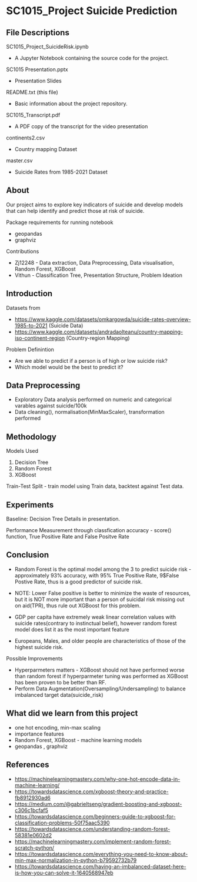 # SC1015_Project Suicide Prediction

## File Descriptions

SC1015_Project_SuicideRisk.ipynb
- A Jupyter Notebook containing the source code for the project.

SC1015 Presentation.pptx
- Presentation Slides
    
README.txt (this file)
- Basic information about the project repository.

SC1015_Transcript.pdf
- A PDF copy of the transcript for the video presentation 
    
continents2.csv
- Country mapping Dataset

master.csv
- Suicide Rates from 1985-2021 Dataset

## About
Our project aims to explore key indicators of suicide and develop models that can help identify and predict those at risk of suicide.

Package requirements for running notebook
- geopandas
- graphviz

Contributions
- Zj12248 - Data extraction, Data Preprocessing, Data visualisation, Random Forest, XGBoost
- Vithun - Classification Tree, Presentation Structure, Problem Ideation

## Introduction

Datasets from 
- https://www.kaggle.com/datasets/omkargowda/suicide-rates-overview-1985-to-2021 (Suicide Data)
- https://www.kaggle.com/datasets/andradaolteanu/country-mapping-iso-continent-region (Country-region Mapping)

Problem Definintion
- Are we able to predict if a person is of high or low suicide risk?
- Which model would be the best to predict it?

## Data Preprocessing
- Exploratory Data analysis performed on numeric and categorical varables against suicide/100k
- Data cleaning(), normalisation(MinMaxScaler), transformation performed

## Methodology

Models Used
1. Decision Tree
2. Random Forest
3. XGBoost

Train-Test Split - train model using Train data, backtest against Test data.

## Experiments

Baseline: Decision Tree
Details in presentation.

Performance Measurement through classfication accuracy - score() function, True Positive Rate and False Positve Rate

## Conclusion

- Random Forest is the optimal model among the 3 to predict suicide risk - approximately 93% accuracy, with 95% True Positive Rate, 9$False Postive Rate,  thus is a good predictor of suicide risk. 
- NOTE: Lower False positive is better to minimize the waste of resources, but it is NOT more important than a person of suicidal risk missing out on aid(TPR), thus rule out XGBoost for this problem.

- GDP per capita have extremely weak linear correlation values with suicide rates(contrary to instinctual belief), however random forest model does list it as the most important feature
- Europeans, Males, and older people are characteristics of those of the highest suicide risk.

Possible Improvements
- Hyperparmeters matters - XGBoost should not have performed worse than random forest if hyperparmeter tuning was performed as XGBoost has been proven to be better than RF.
- Perform Data Augmentation(Oversampling/Undersampling) to balance imbalanced target data(suicide_risk)


## What did we learn from this project
- one hot encoding, min-max scaling
- importance features
- Random Forest, XGBoost - machine learning models
- geopandas , graphviz


## References
- https://machinelearningmastery.com/why-one-hot-encode-data-in-machine-learning/
- https://towardsdatascience.com/xgboost-theory-and-practice-fb8912930ad6
- https://medium.com/@gabrieltseng/gradient-boosting-and-xgboost-c306c1bcfaf5
- https://towardsdatascience.com/beginners-guide-to-xgboost-for-classification-problems-50f75aac5390
- https://towardsdatascience.com/understanding-random-forest-58381e0602d2
- https://machinelearningmastery.com/implement-random-forest-scratch-python/
- https://towardsdatascience.com/everything-you-need-to-know-about-min-max-normalization-in-python-b79592732b79
- https://towardsdatascience.com/having-an-imbalanced-dataset-here-is-how-you-can-solve-it-1640568947eb
